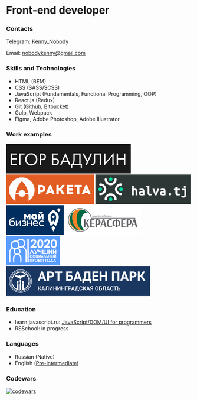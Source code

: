 # Front-end developer

### Contacts

Telegram: [Kenny_Nobody](https://t.me/Kenny_Nobody)

Email: [nobodykenny@gmail.com](mailto:nobodykenny@gmail.com)

### Skills and Technologies

- HTML (BEM)
- CSS (SASS/SCSS)
- JavaScript (Fundamentals, Functional Programming, OOP)
- React.js (Redux)
- Git (Github, Bitbucket)
- Gulp, Webpack
- Figma, Adobe Photoshop, Adobe Illustrator

### Work examples

[![егор бадулин](assets/logo-art.svg)](https://egor-badulin.ru/)
[![ракета](assets/logo-rocket.svg)](https://rpk39.ru/)
[![халва](assets/logo-halva.svg)](https://halva.tj/)
[![центр поддержки экспорта](assets/logo-business.svg)](https://exportkld.ru/)
[![керасфера](assets/logo-kerasfera.svg)](https://kerasfera.ru/)
[![лучший социальный проект года](assets/logo-awward.svg)](https://lspg.mbkaliningrad.ru/)
[![арт баден парк](assets/logo-artbaden.svg)](http://art-baden-park.ru/)

### Education

- learn.javascript.ru: [JavaScript/DOM/UI for programmers](https://learn.javascript.ru/courses/js-20180219-2100/kenny-nobody/en/certificate.jpg)
- RSSchool: in progress

### Languages

- Russian (Native)
- English ([Pre-intermediate](https://simpler.via-mobi.com/storage/certificate/186/185903_PQfLZYczL0UvC6An.png))

### Codewars

[![codewars](https://www.codewars.com/users/KennyNobody/badges/small)](https://www.codewars.com/users/KennyNobody/)